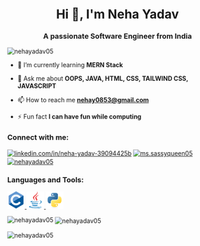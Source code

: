 <h1 align="center">Hi 👋, I'm Neha Yadav</h1>
<h3 align="center">A passionate Software Engineer from India</h3>

<p align="left"> <img src="https://komarev.com/ghpvc/?username=nehayadav05&label=Profile%20views&color=0e75b6&style=flat" alt="nehayadav05" /> </p>

- 🌱 I’m currently learning **MERN Stack**

- 💬 Ask me about **OOPS, JAVA, HTML, CSS, TAILWIND CSS, JAVASCRIPT**

- 📫 How to reach me **nehay0853@gmail.com**

- ⚡ Fun fact **I can have fun while computing**

<h3 align="left">Connect with me:</h3>
<p align="left">
<a href="https://linkedin.com/in/linkedin.com/in/neha-yadav-39094425b" target="blank"><img align="center" src="https://raw.githubusercontent.com/rahuldkjain/github-profile-readme-generator/master/src/images/icons/Social/linked-in-alt.svg" alt="linkedin.com/in/neha-yadav-39094425b" height="30" width="40" /></a>
<a href="https://instagram.com/ms.sassyqueen05" target="blank"><img align="center" src="https://raw.githubusercontent.com/rahuldkjain/github-profile-readme-generator/master/src/images/icons/Social/instagram.svg" alt="ms.sassyqueen05" height="30" width="40" /></a>
<a href="https://www.codechef.com/users/nehayadav05" target="blank"><img align="center" src="https://cdn.jsdelivr.net/npm/simple-icons@3.1.0/icons/codechef.svg" alt="nehayadav05" height="30" width="40" /></a>
</p>

<h3 align="left">Languages and Tools:</h3>
<p align="left"> <a href="https://www.cprogramming.com/" target="_blank" rel="noreferrer"> <img src="https://raw.githubusercontent.com/devicons/devicon/master/icons/c/c-original.svg" alt="c" width="40" height="40"/> </a> <a href="https://www.java.com" target="_blank" rel="noreferrer"> <img src="https://raw.githubusercontent.com/devicons/devicon/master/icons/java/java-original.svg" alt="java" width="40" height="40"/> </a> <a href="https://www.python.org" target="_blank" rel="noreferrer"> <img src="https://raw.githubusercontent.com/devicons/devicon/master/icons/python/python-original.svg" alt="python" width="40" height="40"/> </a> </p>

<p><img align="left" src="https://github-readme-stats.vercel.app/api/top-langs?username=nehayadav05&show_icons=true&locale=en&layout=compact" alt="nehayadav05" /></p>

<p>&nbsp;<img align="center" src="https://github-readme-stats.vercel.app/api?username=nehayadav05&show_icons=true&locale=en" alt="nehayadav05" /></p>

<p><img align="center" src="https://github-readme-streak-stats.herokuapp.com/?user=nehayadav05&" alt="nehayadav05" /></p>
